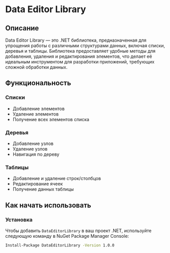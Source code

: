 # Data Editor Library

## Описание

Data Editor Library — это .NET библиотека, предназначенная для упрощения работы с различными структурами данных, включая списки, деревья и таблицы. Библиотека предоставляет удобные методы для добавления, удаления и редактирования элементов, что делает её идеальным инструментом для разработки приложений, требующих сложной обработки данных.

## Функциональность

### Списки

- Добавление элементов
- Удаление элементов
- Получение всех элементов списка

### Деревья

- Добавление узлов
- Удаление узлов
- Навигация по дереву

### Таблицы

- Добавление и удаление строк/столбцов
- Редактирование ячеек
- Получение данных таблицы

## Как начать использовать

### Установка

Чтобы добавить `DataEditorLibrary` в ваш проект .NET, используйте следующую команду в NuGet Package Manager Console:

```bash
Install-Package DataEditorLibrary -Version 1.0.0
